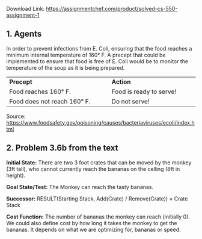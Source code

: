 Download Link: https://assignmentchef.com/product/solved-cs-550-assignment-1
<br>
<h2>1.     Agents</h2>

In         order    to         prevent infections          from     E.         Coli,     ensuring           that      the       food      reaches a          minimum          internal temperature      of         160°     F.         A precept          that      could    be        implemented     to         ensure  that      food      is          free      of         E. Coli      would   be        to         monitor the       temperature      of         the soup           as        it          is          being    prepared.

<table width="697">

 <tbody>

  <tr>

   <td width="379"><strong>Precept</strong></td>

   <td width="319"><strong>Action</strong></td>

  </tr>

  <tr>

   <td width="379">Food    reaches 160°     F.</td>

   <td width="319">Food    is          ready    to         serve!</td>

  </tr>

  <tr>

   <td width="379">Food    does     not       reach    160°     F.</td>

   <td width="319">Do        not       serve!</td>

  </tr>

 </tbody>

</table>

Source: https://www.foodsafety.gov/poisoning/causes/bacteriaviruses/ecoli/index.html

<h2>2.     Problem  3.6b from the  text</h2>

<strong>Initial    State:</strong>   There   are       two       3          foot      crates   that      can       be        moved  by        the       monkey (3ft       tall),      who      cannot currently           reach    the bananas      on        the       celling   (8ft       in         height).

<strong>Goal     State/Test:</strong>       The      Monkey can       reach    the       tasty     bananas.

<strong>Successor:</strong>      RESULT(Starting          Stack,   Add(Crate)        /           Remove(Crate)) =          Crate    Stack

<strong>Cost     Function:</strong>         The      number of         bananas           the       monkey can       reach    (initially 0).        We       could    also      define   cost      by how      long      it takes the       monkey to         get       the       bananas.          It          depends           on        what     we        are       optimizing         for, bananas           or         speed.


